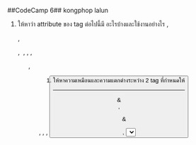 ##CodeCamp 6##
kongphop lalun
1. ให้หาว่า attribute ของ tag ต่อไปนี้มี อะไรบ้างและใช้งานอย่างไร
<h>, <p> , <div> , <img> , <a> , <img>, <ul>, <ol>, <table> , <form>, <button>
2. ให้หาความเหมือนและความแตกต่างระหว่าง 2 tag ที่กำหนดให้
<hr> & <br>, <ul> & <ol> , <select> & <checkbox> & <radio button>,
<div> & <span>, <script> & <style>
3. ให้หาว่า input type มีอะไรบ้างแต่ละ type แตกต่างกันอย่างไร
โดยให้แสดงข้อมูลแบบตาราง โดยใช้ tag table ใน HTML โดย ให้ตั้งชื่อไฟล์ว่า
Lab.HTML, และมีชื่อบนตารางตามข้อดังนี้ 1. attribute 2.differentiation tag 3. input type


...